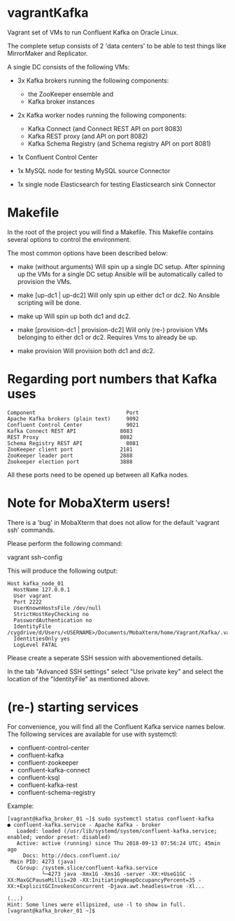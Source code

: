 # vagrantKafka
Vagrant set of VMs to run Confluent Kafka on Oracle Linux.

The complete setup consists of 2 'data centers' to be able to test things like MirrorMaker and Replicator.

A single DC consists of the following VMs:
* 3x Kafka brokers running the following components:
  * the ZooKeeper ensemble and
  * Kafka broker instances

* 2x Kafka worker nodes running the following components:
  * Kafka Connect (and Connect REST API on port 8083)
  * Kafka REST proxy (and API on port 8082)
  * Kafka Schema Registry (and Schema registry API on port 8081)

* 1x Confluent Control Center

* 1x MySQL node for testing MySQL source Connector

* 1x single node Elasticsearch for testing Elasticsearch sink Connector


# Makefile
In the root of the project you will find a Makefile.
This Makefile contains several options to control the environment.

The most common options have been described below:

* make (without arguments)
Will spin up a single DC setup. After spinning up the VMs for a single DC setup Ansible will be automatically called to provision the VMs.

* make [up-dc1 | up-dc2]
Will only spin up either dc1 or dc2. No Ansible scripting will be done.

* make up
Will spin up both dc1 and dc2.

* make [provision-dc1 | provision-dc2]
Will only (re-) provision VMs belonging to either dc1 or dc2.
Requires Vms to already be up.

* make provision
Will provision both dc1 and dc2.



# Regarding port numbers that Kafka uses

```
Component	                          Port
Apache Kafka brokers (plain text)	  9092
Confluent Control Center	          9021
Kafka Connect REST API	            8083
REST Proxy                          8082
Schema Registry REST API	          8081
ZooKeeper client port               2181
ZooKeeper leader port               2888
Zookeeper election port             3888
```

All these ports need to be opened up between all Kafka nodes.


# Note for MobaXterm users!

There is a 'bug' in MobaXterm that does not allow for the default 'vagrant ssh' commands.

Please perform the following command:

vagrant ssh-config

This will produce the following output:

```
Host kafka_node_01
  HostName 127.0.0.1
  User vagrant
  Port 2222
  UserKnownHostsFile /dev/null
  StrictHostKeyChecking no
  PasswordAuthentication no
  IdentityFile /cygdrive/d/Users/<USERNAME>/Documents/MobaXterm/home/Vagrant/Kafka/.vagrant/machines/kafka_node_01/virtualbox/private_key
  IdentitiesOnly yes
  LogLevel FATAL
```

Please create a seperate SSH session with abovementioned details.

In the tab "Advanced SSH settings" select "Use private key" and select the location of the "IdentityFile" as mentioned above.


# (re-) starting services

For convenience, you will find all the Confluent Kafka service names below.
The following services are available for use with systemctl:

* confluent-control-center
* confluent-kafka
* confluent-zookeeper
* confluent-kafka-connect
* confluent-ksql
* confluent-kafka-rest
* confluent-schema-registry

Example:

```
[vagrant@kafka_broker_01 ~]$ sudo systemctl status confluent-kafka
● confluent-kafka.service - Apache Kafka - broker
   Loaded: loaded (/usr/lib/systemd/system/confluent-kafka.service; enabled; vendor preset: disabled)
   Active: active (running) since Thu 2018-09-13 07:56:24 UTC; 45min ago
     Docs: http://docs.confluent.io/
 Main PID: 4273 (java)
   CGroup: /system.slice/confluent-kafka.service
           └─4273 java -Xmx1G -Xms1G -server -XX:+UseG1GC -XX:MaxGCPauseMillis=20 -XX:InitiatingHeapOccupancyPercent=35 -XX:+ExplicitGCInvokesConcurrent -Djava.awt.headless=true -Xl...

(...)
Hint: Some lines were ellipsized, use -l to show in full.
[vagrant@kafka_broker_01 ~]$

```
